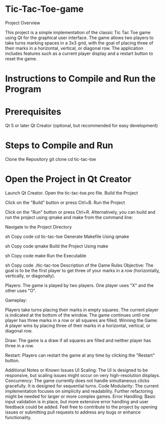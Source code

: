 # Tic-Tac-Toe-game

Project Overview


This project is a simple implementation of the classic Tic Tac Toe game using Qt for the graphical user interface. The game allows two players to take turns marking spaces in a 3x3 grid, with the goal of placing three of their marks in a horizontal, vertical, or diagonal row. The application includes features such as a current player display and a restart button to reset the game.

# Instructions to Compile and Run the Program

# Prerequisites

Qt 5 or later
Qt Creator (optional, but recommended for easy development)


# Steps to Compile and Run

Clone the Repository
git clone <repository-url>
cd tic-tac-toe

# Open the Project in Qt Creator

Launch Qt Creator.
Open the tic-tac-toe.pro file.
Build the Project

Click on the "Build" button or press Ctrl+B.
Run the Project

Click on the "Run" button or press Ctrl+R.
Alternatively, you can build and run the project using qmake and make from the command line:

Navigate to the Project Directory

sh
Copy code
cd tic-tac-toe
Generate Makefile Using qmake

sh
Copy code
qmake
Build the Project Using make

sh
Copy code
make
Run the Executable

sh
Copy code
./tic-tac-toe
Description of the Game Rules
Objective: The goal is to be the first player to get three of your marks in a row (horizontally, vertically, or diagonally).

Players: The game is played by two players. One player uses "X" and the other uses "O".

Gameplay:

Players take turns placing their marks in empty squares.
The current player is indicated at the bottom of the window.
The game continues until one player has three marks in a row or all squares are filled.
Winning the Game: A player wins by placing three of their marks in a horizontal, vertical, or diagonal row.

Draw: The game is a draw if all squares are filled and neither player has three in a row.

Restart: Players can restart the game at any time by clicking the "Restart" button.

Additional Notes or Known Issues
UI Scaling: The UI is designed to be responsive, but scaling issues might occur on very high-resolution displays.
Concurrency: The game currently does not handle simultaneous clicks gracefully. It is designed for sequential turns.
Code Modularity: The current implementation focuses on simplicity and readability. Further refactoring might be needed for larger or more complex games.
Error Handling: Basic input validation is in place, but more extensive error handling and user feedback could be added.
Feel free to contribute to the project by opening issues or submitting pull requests to address any bugs or enhance functionality.
